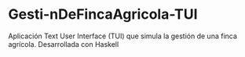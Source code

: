 # Gesti-nDeFincaAgricola-TUI
Aplicación Text User Interface (TUI) que simula la gestión de una finca agrícola. Desarrollada con Haskell
